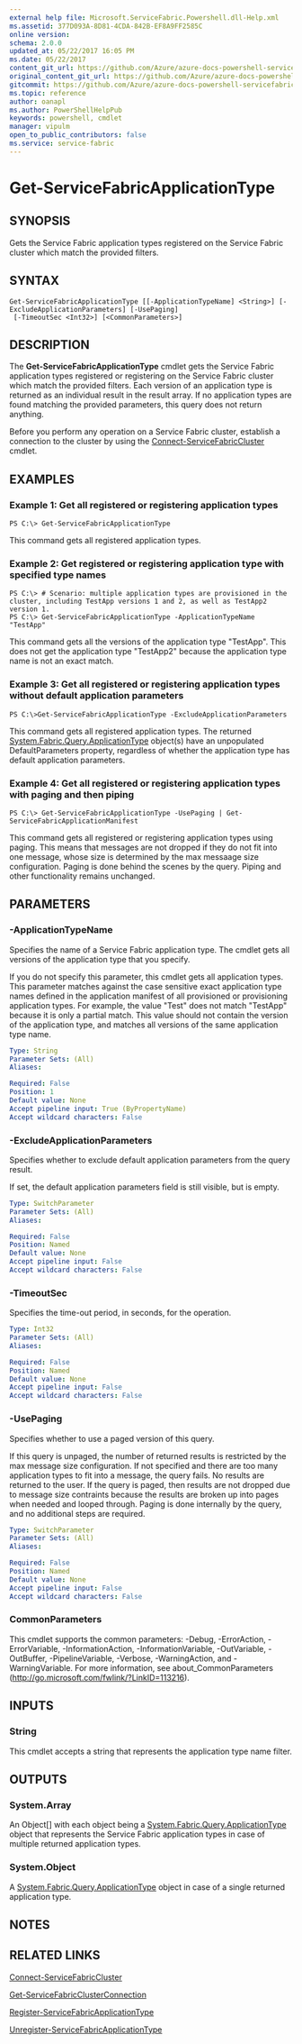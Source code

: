 ```yaml
---
external help file: Microsoft.ServiceFabric.Powershell.dll-Help.xml
ms.assetid: 377D093A-8D81-4CDA-842B-EF8A9FF2585C
online version:
schema: 2.0.0
updated_at: 05/22/2017 16:05 PM
ms.date: 05/22/2017
content_git_url: https://github.com/Azure/azure-docs-powershell-servicefabric/blob/master/Service-Fabric-cmdlets/ServiceFabric/vlatest/Get-ServiceFabricApplicationType.md
original_content_git_url: https://github.com/Azure/azure-docs-powershell-servicefabric/blob/master/Service-Fabric-cmdlets/ServiceFabric/vlatest/Get-ServiceFabricApplicationType.md
gitcommit: https://github.com/Azure/azure-docs-powershell-servicefabric/blob/4e8238593aaaa3791768101915784440753ab117
ms.topic: reference
author: oanapl
ms.author: PowerShellHelpPub
keywords: powershell, cmdlet
manager: vipulm
open_to_public_contributors: false
ms.service: service-fabric
---
```


# Get-ServiceFabricApplicationType

## SYNOPSIS
Gets the Service Fabric application types registered on the Service Fabric cluster which match the provided filters.

## SYNTAX

```
Get-ServiceFabricApplicationType [[-ApplicationTypeName] <String>] [-ExcludeApplicationParameters] [-UsePaging]
 [-TimeoutSec <Int32>] [<CommonParameters>]
```

## DESCRIPTION
The **Get-ServiceFabricApplicationType** cmdlet gets the Service Fabric application types registered or registering on the Service Fabric cluster which match the provided filters. Each version of an application type is returned as an individual result in the result array. If no application types are found matching the provided parameters, this query does not return anything.

Before you perform any operation on a Service Fabric cluster, establish a connection to the cluster by using the [Connect-ServiceFabricCluster](./Connect-ServiceFabricCluster.md) cmdlet.

## EXAMPLES

### Example 1: Get all registered or registering application types
```
PS C:\> Get-ServiceFabricApplicationType
```

This command gets all registered application types.	

### Example 2: Get registered or registering application type with specified type names
```
PS C:\> # Scenario: multiple application types are provisioned in the cluster, including TestApp versions 1 and 2, as well as TestApp2 version 1.
PS C:\> Get-ServiceFabricApplicationType -ApplicationTypeName "TestApp"
```

This command gets all the versions of the application type "TestApp". This does not get the application type "TestApp2" because the application type name is not an exact match.

### Example 3: Get all registered or registering application types without default application parameters
```
PS C:\>Get-ServiceFabricApplicationType -ExcludeApplicationParameters
```

This command gets all registered application types. The returned [System.Fabric.Query.ApplicationType](/dotnet/api/system.fabric.query.applicationtype) object(s) have an unpopulated DefaultParameters property, regardless of whether the application type has default application parameters.

### Example 4: Get all registered or registering application types with paging and then piping
```
PS C:\> Get-ServiceFabricApplicationType -UsePaging | Get-ServiceFabricApplicationManifest
```

This command gets all registered or registering application types using paging. This means that messages are not dropped if they do not fit into one message, whose size is determined by the max messaage size configuration. Paging is done behind the scenes by the query. Piping and other functionality remains unchanged.

## PARAMETERS

### -ApplicationTypeName
Specifies the name of a Service Fabric application type. The cmdlet gets all versions of the application type that you specify.

If you do not specify this parameter, this cmdlet gets all application types. This parameter matches against the case sensitive exact application type names defined in the application manifest of all provisioned or provisioning application types. For example, the value "Test" does not match "TestApp" because it is only a partial match. This value should not contain the version of the application type, and matches all versions of the same application type name.

```yaml
Type: String
Parameter Sets: (All)
Aliases: 

Required: False
Position: 1
Default value: None
Accept pipeline input: True (ByPropertyName)
Accept wildcard characters: False
```

### -ExcludeApplicationParameters
Specifies whether to exclude default application parameters from the query result. 

If set, the default application parameters field is still visible, but is empty.

```yaml
Type: SwitchParameter
Parameter Sets: (All)
Aliases: 

Required: False
Position: Named
Default value: None
Accept pipeline input: False
Accept wildcard characters: False
```

### -TimeoutSec
Specifies the time-out period, in seconds, for the operation.

```yaml
Type: Int32
Parameter Sets: (All)
Aliases: 

Required: False
Position: Named
Default value: None
Accept pipeline input: False
Accept wildcard characters: False
```

### -UsePaging
Specifies whether to use a paged version of this query.

If this query is unpaged, the number of returned results is restricted by the max message size configuration. If not specified and there are too many application types to fit into a message, the query fails. No results are returned to the user. If the query is paged, then results are not dropped due to message size contraints because the results are broken up into pages when needed and looped through. Paging is done internally by the query, and no additional steps are required.

```yaml
Type: SwitchParameter
Parameter Sets: (All)
Aliases: 

Required: False
Position: Named
Default value: None
Accept pipeline input: False
Accept wildcard characters: False
```

### CommonParameters
This cmdlet supports the common parameters: -Debug, -ErrorAction, -ErrorVariable, -InformationAction, -InformationVariable, -OutVariable, -OutBuffer, -PipelineVariable, -Verbose, -WarningAction, and -WarningVariable. For more information, see about_CommonParameters (http://go.microsoft.com/fwlink/?LinkID=113216).

## INPUTS

### String
This cmdlet accepts a string that represents the application type name filter.

## OUTPUTS

### System.Array
An Object[] with each object being a [System.Fabric.Query.ApplicationType](/dotnet/api/system.fabric.query.applicationtype) object that represents the Service Fabric application types in case of multiple returned application types.

### System.Object
A [System.Fabric.Query.ApplicationType](/dotnet/api/system.fabric.query.applicationtype) object in case of a single returned application type.

## NOTES

## RELATED LINKS

[Connect-ServiceFabricCluster](./Connect-ServiceFabricCluster.md)

[Get-ServiceFabricClusterConnection](./Get-ServiceFabricClusterConnection.md)

[Register-ServiceFabricApplicationType](./Register-ServiceFabricApplicationType.md)

[Unregister-ServiceFabricApplicationType](./Unregister-ServiceFabricApplicationType.md)
